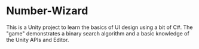 # Number-Wizard
This is a Unity project to learn the basics of UI design using a bit of C#.  The "game" demonstrates a binary search algorithm and a basic knowledge of the Unity APIs and Editor.
